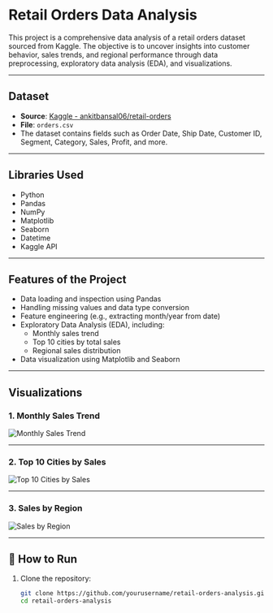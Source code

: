 #  Retail Orders Data Analysis

This project is a comprehensive data analysis of a retail orders dataset sourced from Kaggle. The objective is to uncover insights into customer behavior, sales trends, and regional performance through data preprocessing, exploratory data analysis (EDA), and visualizations.

---

##  Dataset

- **Source**: [Kaggle - ankitbansal06/retail-orders](https://www.kaggle.com/datasets/ankitbansal06/retail-orders)
- **File**: `orders.csv`
- The dataset contains fields such as Order Date, Ship Date, Customer ID, Segment, Category, Sales, Profit, and more.

---

## Libraries Used

- Python
- Pandas
- NumPy
- Matplotlib
- Seaborn
- Datetime
- Kaggle API

---

## Features of the Project

- Data loading and inspection using Pandas
- Handling missing values and data type conversion
- Feature engineering (e.g., extracting month/year from date)
- Exploratory Data Analysis (EDA), including:
  - Monthly sales trend
  - Top 10 cities by total sales
  - Regional sales distribution
- Data visualization using Matplotlib and Seaborn

---

## Visualizations

### 1. Monthly Sales Trend

![Monthly Sales Trend](Figure1.png)

---

### 2. Top 10 Cities by Sales

![Top 10 Cities by Sales]( Figure2.png)

---

### 3. Sales by Region

![Sales by Region](Figure3.png)

---

## 🚀 How to Run

1. Clone the repository:
   ```bash
   git clone https://github.com/yourusername/retail-orders-analysis.git
   cd retail-orders-analysis
